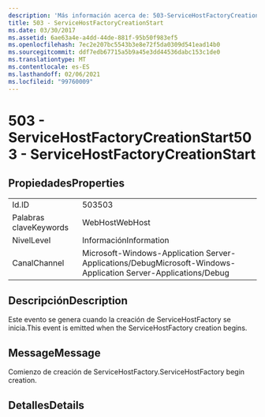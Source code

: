 ```yaml
---
description: 'Más información acerca de: 503-ServiceHostFactoryCreationStart'
title: 503 - ServiceHostFactoryCreationStart
ms.date: 03/30/2017
ms.assetid: 6ae63a4e-a4dd-44de-881f-95b50f983ef5
ms.openlocfilehash: 7ec2e207bc5543b3e8e72f5da0309d541ead14b0
ms.sourcegitcommit: ddf7edb67715a5b9a45e3dd44536dabc153c1de0
ms.translationtype: MT
ms.contentlocale: es-ES
ms.lasthandoff: 02/06/2021
ms.locfileid: "99760009"
---
```

# <a name="503---servicehostfactorycreationstart"></a><span data-ttu-id="51115-103">503 - ServiceHostFactoryCreationStart</span><span class="sxs-lookup"><span data-stu-id="51115-103">503 - ServiceHostFactoryCreationStart</span></span>

## <a name="properties"></a><span data-ttu-id="51115-104">Propiedades</span><span class="sxs-lookup"><span data-stu-id="51115-104">Properties</span></span>  
  
|||  
|-|-|  
|<span data-ttu-id="51115-105">Id.</span><span class="sxs-lookup"><span data-stu-id="51115-105">ID</span></span>|<span data-ttu-id="51115-106">503</span><span class="sxs-lookup"><span data-stu-id="51115-106">503</span></span>|  
|<span data-ttu-id="51115-107">Palabras clave</span><span class="sxs-lookup"><span data-stu-id="51115-107">Keywords</span></span>|<span data-ttu-id="51115-108">WebHost</span><span class="sxs-lookup"><span data-stu-id="51115-108">WebHost</span></span>|  
|<span data-ttu-id="51115-109">Nivel</span><span class="sxs-lookup"><span data-stu-id="51115-109">Level</span></span>|<span data-ttu-id="51115-110">Información</span><span class="sxs-lookup"><span data-stu-id="51115-110">Information</span></span>|  
|<span data-ttu-id="51115-111">Canal</span><span class="sxs-lookup"><span data-stu-id="51115-111">Channel</span></span>|<span data-ttu-id="51115-112">Microsoft-Windows-Application Server-Applications/Debug</span><span class="sxs-lookup"><span data-stu-id="51115-112">Microsoft-Windows-Application Server-Applications/Debug</span></span>|  
  
## <a name="description"></a><span data-ttu-id="51115-113">Descripción</span><span class="sxs-lookup"><span data-stu-id="51115-113">Description</span></span>  

 <span data-ttu-id="51115-114">Este evento se genera cuando la creación de ServiceHostFactory se inicia.</span><span class="sxs-lookup"><span data-stu-id="51115-114">This event is emitted when the ServiceHostFactory creation begins.</span></span>  
  
## <a name="message"></a><span data-ttu-id="51115-115">Message</span><span class="sxs-lookup"><span data-stu-id="51115-115">Message</span></span>  

 <span data-ttu-id="51115-116">Comienzo de creación de ServiceHostFactory.</span><span class="sxs-lookup"><span data-stu-id="51115-116">ServiceHostFactory begin creation.</span></span>  
  
## <a name="details"></a><span data-ttu-id="51115-117">Detalles</span><span class="sxs-lookup"><span data-stu-id="51115-117">Details</span></span>
